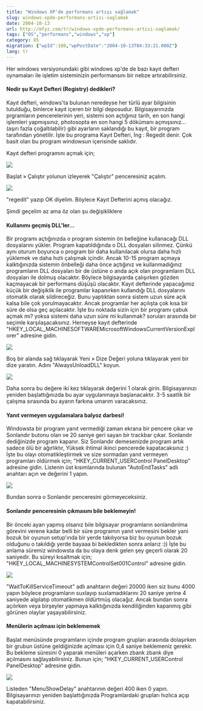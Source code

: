 ```yaml
---
title: "Windows XP'de performans artışı sağlamak"
slug: windows-xpde-performans-artisi-saglamak
date: 2004-10-13
url: http://mfyz.com/tr/windows-xpde-performans-artisi-saglamak/
tags: ["OS","performans","windows","xp"]
category: OS
migration: {"wpId":100,"wpPostDate":"2004-10-13T04:33:21.000Z"}
lang: tr
---
```


Her windows versiyonundaki gibi windows xp'de de bazı kayıt defteri oynamaları ile işletim sisteminizin performansını bir nebze artırabilirsiniz.

#### Nedir şu Kayıt Defteri (Registry) dedikleri?

Kayıt defteri, windows'ta bulunan neredeyse her türlü ayar bilgisinin tutulduğu, binlerce kayıt içeren bir bilgi deposudur. Bilgisayarınızda prgramların pencerelerinin yeri, sistemi son açtığınız tarih, en son hangi işlemleri yapmışsınız, photosopta en son hangi 5 dökümanı açmışsınız... (aşırı fazla çoğaltılabilir) gibi ayarların saklandığı bu kayıt, bir program tarafından yönetilir. İşte bu programa Kayıt Defteri, İng : Regedit denir. Çok basit olan bu program windowsun içerisinde saklıdır.

Kayıt defteri programını açmak için;

![](/images/archive/tr/2004/10/1.gif)

Başlat » Çalıştır yolunun izleyerek "Çalıştır" penceresiniz açalım.

![](/images/archive/tr/2004/10/2.gif)

"regedit" yazıp OK diyelim. Böylece Kayıt Defterini açmış olacağız.

Şimdi geçelim az ama öz olan şu değişikliklere

#### Kullanımı geçmiş DLL'ler...

Bir programı açtığınızda o program sistemin ön belleğine kullanacağı DLL dosyalarını yükler. Program kapatıldığında o DLL dosyaları silinmez. Çünkü aynı oturum boyunca o program bir daha kullanılacak olursa daha hızlı yüklemek ve daha hızlı çalışmak içindir. Ancak 10-15 program açmaya kalktığınızda sistemin önbelleği daha önce açtığınız ve kullanmadığınız programların DLL dosyaları bir de üstüne o anda açık olan programların DLL dosyaları ile dolmuş olacaktır. Böylece bilgisayarda çalışırken gözden kaçmayacak bir performans düşüşü olacaktır. Kayıt defterinde yapacağımız küçük bir değişiklik ile programlar kapanırken kullandığı DLL dosyalarını otomatik olarak sildireceğiz. Bunu yaptıktan sonra sistem uzun süre açık kalsa bile çok yorulmayacaktır. Ancak programlar her açılışta çok kısa bir süre de olsa geç açılacaktır. İşte bu noktada sizin için bir programı çabuk açmak mı? yoksa sistemi daha uzun süre mi kullanmak? soruları arasında bir seçimle karşılaşacaksınız. Herneyse kayıt defterinde "HKEY\_LOCAL\_MACHINESOFTWAREMicrosoftWindowsCurrentVersionExplorer" adresine gidin.

![](/images/archive/tr/2004/10/3.gif)

Boş bir alanda sağ tıklayarak Yeni » Dize Değeri yoluna tıklayarak yeni bir dize yaratın. Adını "AlwaysUnloadDLL" koyun.

![](/images/archive/tr/2004/10/4.gif)

Daha sonra bu değere iki kez tıklayarak değerini 1 olarak girin. Bilgisayarınızı yeniden başlattığınızda bu ayar uygulanmaya başlanacaktır. 3-5 saatlik bir çalışma sırasında bu ayarın farkına umarım varacaksınız.

#### Yanıt vermeyen uygulamalara balyoz darbesi!

Windowsta bir program yanıt vermediği zaman ekrana bir pencere çıkar ve Sonlandır butonu olan ve 20 saniye geri sayan bir trackbar çıkar. Sonlandır dediğinizde program kapanır. Siz Sonlandır demesenizde program artık sadece ölü bir ağırlıktır, Yüksek ihtimal ikinci pencerede kapatacaksınız :) İşte bu olayı otomatikleştirmek ve size sormadan yanıt vermeyen programları öldürmek için; "HKEY\_CURRENT\_USERControl PanelDesktop" adresine gidin. Listenin üst kısımlarında bulunan "AutoEndTasks" adlı anahtarı açın ve değerini 1 yapın.

![](/images/archive/tr/2004/10/5.gif)

Bundan sonra o Sonlandır penceresini görmeyeceksiniz.

#### Sonlandır penceresinin çıkmasını bile beklemeyin!

Bir önceki ayarı yapmış olsanız bile bilgisayar programların sonlandırılma görevini verene kadar belli bir süre programın yanıt vermesini bekler yani bozuk bir oyunun setup'ında bir yerde takılıyorsa biz bu oyunun bozuk olduğunu o takıldığı yerde bayaaa bi bekledikten sonra anlarız :)) İşte bu anlama süremiz windowsta da bu olaya denk gelen şey geçerli olarak 20 saniyedir. Bu süreyi kısaltmak için; "HKEY\_LOCAL\_MACHINESYSTEMControlSet001Control" adresine gidin.

![](/images/archive/tr/2004/10/6.gif)

"WaitToKillServiceTimeout" adlı anahtarın değeri 20000 iken siz bunu 4000 yapın böylece programların suxlayıp suxlamadıklarını 20 saniye yerine 4 saniyede algılatıp otomatikmen öldürtmüş olacağız. Ancak bundan sonra açılırken veya birşeyler yapmaya kalktığınızda kendiliğinden kapanmış gibi görünen olaylar yaşayabilirsiniz.

#### Menülerin açılması için beklememek

Başlat menüsünde programların içinde program grupları arasında dolaşırken bir grubun üstüne geldiğinizde açılması için 0,4 saniye beklemeniz gerekir. Bu bekleme süresini 0 yaparak menüleri açarken zbank zbank diye açılmasını sağlayabilirsiniz. Bunun için; "HKEY\_CURRENT\_USERControl PanelDesktop" adresine gidin.

![](/images/archive/tr/2004/10/7.gif)

Listeden "MenuShowDelay" anahtarının değeri 400 iken 0 yapın. Bilgisayarınızı yeniden başlattığınızda Programlardaki grupları hızlıca açıp kapatabilirsiniz.